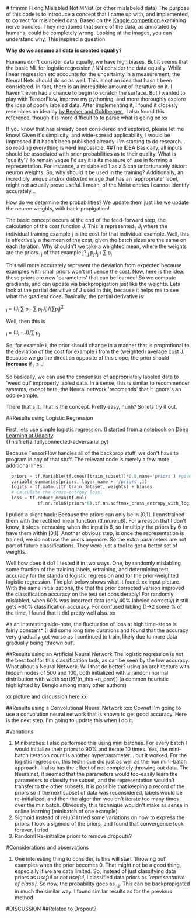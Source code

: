 <html>
<head>
<script type="text/javascript" src="http://latex.codecogs.com/latexit.js"></script>
</head>
<body>
# fmnmn
Fixing Mislabled Not MNist (or other mislabeled data) 
The purpose of this code is to introduce a concept that I came up with, and implemented, to correct for mislabeled data. 
Based on the <a href="https://www.kaggle.com/c/ultrasound-nerve-segmentation"> Kaggle competition </a> examining nerve bundles. They mentioned that some of the data, as annotated by humans, could be completely wrong. Looking at the images, you can understand why. This inspired a question:
<p><b> Why do we assume all data is created equally? </b></p>
Humans don't consider data equally, we have high biases. But it seems that the basic ML for logistic regression / NN consider the data equally.
While linear regression etc accounts for the uncertainty in a measurement, the Neural Nets should do so as well.
This is not an idea that hasn't been considered. In fact, there is an increadible amount of literature on it. I haven't even had a chance to begin to scratch the surface. 
But I wanted to play with TensorFlow, improve my pythoning, and more thoroughly explore the idea of poorly labeled data. 
After implementing it, I found it closesly resembles an idea by 
<a href="https://www.google.com/url?sa=t&rct=j&q=&esrc=s&source=web&cd=1&cad=rja&uact=8&ved=0ahUKEwjYrKSXxPbMAhUDM1IKHR77CbEQFggdMAA&url=http%3A%2F%2Fwww.eng.biu.ac.il%2Fgoldbej%2Ffiles%2F2012%2F05%2Ficassp_2016_Alan.pdf&usg=AFQjCNENVQDhdMwYs3O979y5yayJmw9g5A&sig2=Q6xB9CcN297mgPh-CQMq3Q">  by Bekker and  Goldberger </a>. I also found this reference, though it is more difficult to to parse what is going on
xx

If you know that has already been considered and explored, please let me know! Given it's simplicity, and wide-spread applicability, I would be impressed if it hadn't been published already. I'm starting to do research... so reading everything is ~~hard~~ impossible.
##The IDEA
Basically, all inputs should be associated with prior probabilities as to their quality. What is 'quality'? To remain vague I'd say it is its measure of use in forming a representation. 
For instance, a mislabeled 1 as a 5 can unfortunately distort neuron weights. So, why should it be used in the training? Additionally, an incredibly unique and/or distorted image that has an 'appropriate' label, might not actually prove useful. I mean, of the Mnist entries I cannot identify accurately...

How do we determine the probabilities? We update them just like we update the neuron weights, with back-propigation!

 
The basic concept occurs at the end of the feed-forward step, the calculation of the cost function J. This is represented
<MATH> J = &sum;<sub>j</sub> J<sub>j</sub></MATH>
where the individual training example j is the cost for that individual example. Well, this is effectively a the mean of the cost, given the batch sizes are the same on each iteration. Why shouldn't we take a weighted mean, where the weights are the priors. <MATH>p<sub>j</sub></MATH> of that example j?
<MATH> J = &sum;<sub>j</sub> p<sub>j</sub>J<sub>j</sub> / &sum; p<sub>j</sub></MATH>

This will more accurately represent the deviation from expected because examples with small priors won't influence the cost. Now, here is the idea: these priors are new 'parameters' that can be learned! So we compute gradients, and can update via backpropigation just like the weights. Lets look at the partial derivitive of J used in this, because it helps me to see what the gradient does. Basically, the partial derivative is:

<MATH>&part; J / &part; p<sub>i</sub> = (J<sub>i</sub> &sum; p<sub>j</sub>- &sum; p<sub>j</sub>J<sub>j</sub>)/(&sum;p<sub>j</sub>)<sup>2</sup>  </MATH>

Well, then this is

<MATH>&part; J / &part; p<sub>i</sub> = (J<sub>i</sub> - J)/&sum; p<sub>j</sub> </MATH>

So, for example i, the prior should change in a manner that is proprotional to the deviation of the cost for example i from the (weighted) average cost J. Because we go the direction opposite of this slope, the prior should <b> increase </b> if
<MATH> J<sub>i</sub> &le; J <MATH>. In otherwords, if it is a low cost, we should weight example i more. And visa-versa. 

So basically, we can use the consensus of appropriately labeled data to 'weed out' improperly labled data. In a sense, this is similar to recommender systems, except here, the Neural network 'reccmends' that it ignore's an odd example.

There that's it. That is the concept. Pretty easy, hunh? So lets try it out. 

##Results using Logistic Regression

First, lets use simple logistic regression. (I started from a notebook on <a href="https://www.udacity.com/course/deep-learning--ud730">Deep Learning at Udacity</a>.  
(Thisfile)[2_fullyconnected-adversarial.py]

Because TensorFlow handles all of the backprop stuff, we don't have to program in any of that stuff. 
The relevant code is merely a few more additional lines:

```python
  priors = tf.Variable(tf.ones([train_subset])*0.9,name='priors') #give all inputs 90% prior
  variable_summaries(priors, layer_name + '/priors',1) 
  logits = tf.matmul(tf_train_dataset, weights) + biases
  # Calculate the cross-entropy loss. 
  loss = tf.reduce_mean(tf.mul(
            tf.nn.relu6(priors*6),tf.nn.softmax_cross_entropy_with_logits(logits, tf_train_labels)
```

I pulled a slight hack:  Because the priors can only be in [0,1], I constrained them with the rectified linear function (tf.nn.relu6). For a reason that I don't know, it stops increasing when the input is 6, so I multiply the priors by 6 to have them within [0,1]. Another obvious step, is once the representation is trained, we do not use the priors anymore. So the extra parameters are not part of future classifications. They were just a tool to get a better set of weights. 

Well how does it do? I tested it in two ways. One, by  randomly mislabling some fraction of the training labels, retraining, and determining test accuracy for the standard logistic regression and for the prior-weighted logistic regression. The plot below shows what it found. 
xx input picture. 
With the same initializations, the that the prior corrected version improved the  classification accuracy on the test set considerably! For randomly mislabled, when 60% was incorrect data (only 40% labeled correctly) it still gets ~60% classification accuracy. For confused labling (1->2 some % of the time, I found that it did pretty well also. xx 

As an interesting side-note, the fluctuation of loss at high time-steps is fairly constant* (I did some long time durations and found that the accuracy very gradually got worse as I continued to train, likely due to more data gradually being 'thrown out'.


##Results using an Artificial Neural Network
The logistic regression is not the best tool for this classification task, as can be seen by the low accuracy. What about a Neural Network. Will that do better? using an architecture with hidden nodes of 500 and 100, both initialized with a random normal distribution with width sqrt(6/(n_this +n_prev)) (a common heuristic highlighted by Bengio among many other authors)

xx picture and discussion here xx

##Results using a Convolutional Neural Network
xxx Covnet
I'm going to use a convolution neural network that is known to get good accuracy. Here is the next step. I'm going to update this when I do it. 

#Variations
1. Minibatches:  I also performed this using mini batches. For every batch I would initialize their priors to 90% and iterate 10 times. Yes, the mini-batch iteration count is another hyperparameter... but it worked.  For the logistic regression, this technique did just as well as the non mini-batch approach. It also has the effect of not completely throwing out data. The Neuralnet, it seemed that the parameters would too-easily learn the parameters to classify the subset, and the representation wouldn't transfer to the other subsets. It is possible that keeping a record of the priors so if the next subset of data was reconsidered, labels would be re-initialized, and then the algorithm wouldn't iterate too many times over the minibatch. 
Obviously, this technique wouldn't make as sense in online learning (minibatch of one example)
2. Sigmoid instead of relu6: I tried some variations on how to express the priors. I took a sigmoid of the priors, and found that convergence took forever. I tried 
3. Randoml Re-initialize priors to remove dropouts?

#Considerations and observations
1. One interesting thing to consider, is this will start 'throwing out' examples when the prior becomes 0. That might not be a good thing, especially if we are data limited. So, instead of just classifying data priors as _useful_ or _not useful_, I classified data priors as _'representative of class j_. So now, the probability goes as <MATH>p_<sub>i,j</sub></MATH>. This can be backpropigated in much the similar way. I found similar results as for the previous method 

#DISCUSSION
##Related to Dropout?
##

</html>

